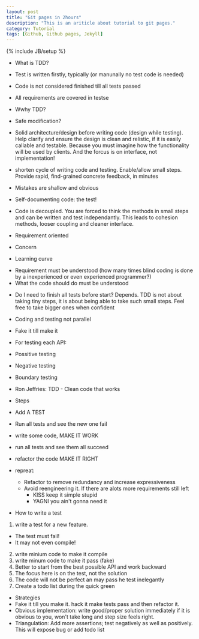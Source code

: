 ```yaml
---
layout: post
title: "Git pages in 2hours"
description: "This is an ariticle about tutorial to git pages."
category: Tutorial
tags: [Github, Github pages, Jekyll]
---
```

{% include JB/setup %}

* What is TDD?
 * Test is written firstly, typically (or manunally no test code is needed)
 * Code is not considered finished till all tests passed
 * All requirements are covered in testse

* Wwhy TDD?
 * Safe modification?
 * Solid architecture/design before writing code (design while testing). Help clarify and ensure the design is clean and relistic, if it is easily callable and testable. Because you must imagine how the functionality will be used by clients. And the forcus is on interface, not implementation!
 * shorten cycle of writing code and testing. Enable/allow small steps. Provide rapid, find-grained concrete feedback, in minutes
 * Mistakes are shallow and obvious
 * Self-documenting code: the test!
 * Code is decoupled. You are forced to think the methods in small steps and can be written and test independantly. This leads to cohesion methods, looser coupling and cleaner interface.
 * Requirement oriented

* Concern
 * Learning curve
  - Requirement must be understood (how many times blind coding is done by a inexperienced or even experienced programmer?)
  - What the code should do must be understood
 * Do I need to finish all tests before start? Depends. TDD is not about taking tiny steps, it is about being able to take such small steps. Feel free to take bigger ones when confident

 * Coding and testing not parallel
* Fake it till make it
* For testing each API:
 * Possitive testing
 * Negative testing
 * Boundary testing
* Ron Jeffries: TDD - Clean code that works
* Steps
 * Add A TEST
 * Run all tests and see the new one fail
 * write some code, MAKE IT WORK
 * run all tests and see them all succeed
 * refactor the code MAKE IT RIGHT
 * repreat:
   * Refactor to remove redundancy and increase expressiveness
   * Avoid reengineering it. If there are alots more requirements still left
     * KISS keep it simple stupid
     * YAGNI you ain't gonna need it
- How to write a test
 1. write a test for a new feature. 
   - The test must fail!
   - It may not even compile!
 2. write minium code to make it compile
 3. write minum code to make it pass (fake)
 4. Better to start from the best possible API and work backward
 5. The focus here is on the test, not the solution
 6. The code will not be perfect an may pass he test inelegantly
 7. Create a todo list during the quick green

- Strategies
 - Fake it till you make it. hack it make tests pass and then refactor it.
 - Obvious implementation: write good/proper solution immediately if it is obvious to you, won't take long and step size feels right.
 - Triangulation: Add more assertions; test negatively as well as positively. This will expose bug or add todo list
